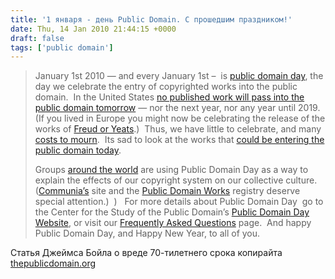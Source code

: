 ```yaml
---
title: '1 января - день Public Domain. С прошедшим праздником!'
date: Thu, 14 Jan 2010 21:44:15 +0000
draft: false
tags: ['public domain']
---
```


> January 1st 2010 — and every January 1st –  is [public domain day](http://www.law.duke.edu/cspd/publicdomainday), the day we celebrate the entry of copyrighted works into the public domain.  In the United States [no published work will pass into the public domain tomorrow](http://www.law.duke.edu/cspd/publicdomainday) — nor the next year, nor any year until 2019.  (If you lived in Europe you might now be celebrating the release of the works of [Freud or Yeats](http://blog.okfn.org/2009/11/25/which-works-fall-into-the-public-domain-in-2010/).)  Thus, we have little to celebrate, and many [costs to mourn](http://www.law.duke.edu/cspd/publicdomainday/whyitmatters).  Its sad to look at the works that [could be entering the public domain today](http://www.law.duke.edu/cspd/publicdomainday/pre1976).
> 
> Groups [around the world](http://www.publicdomainday.org/) are using Public Domain Day as a way to explain the effects of our copyright system on our collective culture.   ([Communia’s](http://www.publicdomainday.org/) site and the [Public Domain Works](http://www.publicdomainworks.net/) registry deserve special attention.)  )   For more details about Public Domain Day  go to the Center for the Study of the Public Domain’s [Public Domain Day Website](http://www.law.duke.edu/cspd/publicdomainday), or visit our [Frequently Asked Questions](http://www.law.duke.edu/cspd/publicdomainday/pddfaq) page.  And happy Public Domain Day, and Happy New Year, to all of you.

Статья Джеймса Бойла о вреде 70-тилетнего срока копирайта [thepublicdomain.org](http://www.thepublicdomain.org/2009/12/31/fahrenheit-451-book-burning-as-done-by-lawyers/)